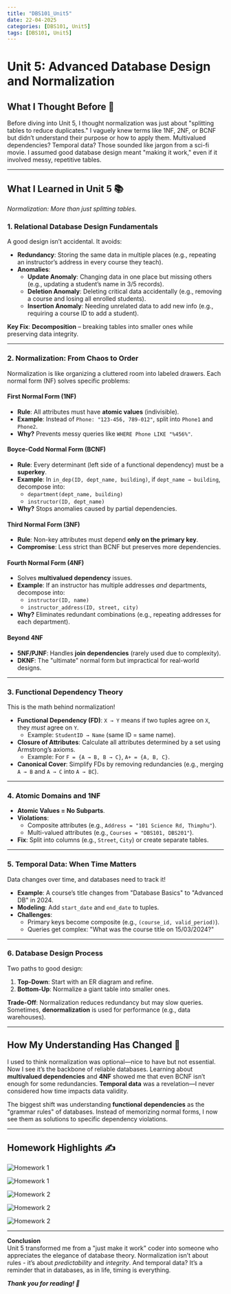```yaml
---
title: "DBS101_Unit5"
date: 22-04-2025  
categories: [DBS101, Unit5]  
tags: [DBS101, Unit5]  
---
```


# Unit 5: Advanced Database Design and Normalization

## What I Thought Before 🤔
Before diving into Unit 5, I thought normalization was just about "splitting tables to reduce duplicates." I vaguely knew terms like 1NF, 2NF, or BCNF but didn’t understand their purpose or how to apply them. Multivalued dependencies? Temporal data? Those sounded like jargon from a sci-fi movie. I assumed good database design meant "making it work," even if it involved messy, repetitive tables.

---

## What I Learned in Unit 5 📚  

*Normalization: More than just splitting tables.*

### 1. **Relational Database Design Fundamentals**  
A good design isn’t accidental. It avoids:  
- **Redundancy**: Storing the same data in multiple places (e.g., repeating an instructor’s address in every course they teach).  
- **Anomalies**:  
  - **Update Anomaly**: Changing data in one place but missing others (e.g., updating a student’s name in 3/5 records).  
  - **Deletion Anomaly**: Deleting critical data accidentally (e.g., removing a course and losing all enrolled students).  
  - **Insertion Anomaly**: Needing unrelated data to add new info (e.g., requiring a course ID to add a student).  

**Key Fix**: **Decomposition** – breaking tables into smaller ones while preserving data integrity.  

---

### 2. **Normalization: From Chaos to Order**  
Normalization is like organizing a cluttered room into labeled drawers. Each normal form (NF) solves specific problems:  

#### **First Normal Form (1NF)**  
- **Rule**: All attributes must have **atomic values** (indivisible).  
- **Example**: Instead of `Phone: "123-456, 789-012"`, split into `Phone1` and `Phone2`.  
- **Why?** Prevents messy queries like `WHERE Phone LIKE "%456%"`.   

#### **Boyce-Codd Normal Form (BCNF)**  
- **Rule**: Every determinant (left side of a functional dependency) must be a **superkey**.  
- **Example**: In `in_dep(ID, dept_name, building)`, if `dept_name → building`, decompose into:  
  - `department(dept_name, building)`  
  - `instructor(ID, dept_name)`  
- **Why?** Stops anomalies caused by partial dependencies.  

#### **Third Normal Form (3NF)**  
- **Rule**: Non-key attributes must depend **only on the primary key**.  
- **Compromise**: Less strict than BCNF but preserves more dependencies.  

#### **Fourth Normal Form (4NF)**  
- Solves **multivalued dependency** issues.  
- **Example**: If an instructor has multiple addresses *and* departments, decompose into:  
  - `instructor(ID, name)`  
  - `instructor_address(ID, street, city)`  
- **Why?** Eliminates redundant combinations (e.g., repeating addresses for each department).   

#### **Beyond 4NF**  
- **5NF/PJNF**: Handles **join dependencies** (rarely used due to complexity).  
- **DKNF**: The "ultimate" normal form but impractical for real-world designs.  

---

### 3. **Functional Dependency Theory**  
This is the math behind normalization!  

- **Functional Dependency (FD)**: `X → Y` means if two tuples agree on `X`, they *must* agree on `Y`.  
  - Example: `StudentID → Name` (same ID = same name).  
- **Closure of Attributes**: Calculate all attributes determined by a set using Armstrong’s axioms.  
  - Example: For `F = {A → B, B → C}`, `A+ = {A, B, C}`.  
- **Canonical Cover**: Simplify FDs by removing redundancies (e.g., merging `A → B` and `A → C` into `A → BC`).    

---

### 4. **Atomic Domains and 1NF**  
- **Atomic Values = No Subparts**.  
- **Violations**:  
  - Composite attributes (e.g., `Address = "101 Science Rd, Thimphu"`).  
  - Multi-valued attributes (e.g., `Courses = "DBS101, DBS201"`).  
- **Fix**: Split into columns (e.g., `Street`, `City`) or create separate tables.  

---

### 5. **Temporal Data: When Time Matters**  
Data changes over time, and databases need to track it!  
- **Example**: A course’s title changes from "Database Basics" to "Advanced DB" in 2024.  
- **Modeling**: Add `start_date` and `end_date` to tuples.  
- **Challenges**:  
  - Primary keys become composite (e.g., `(course_id, valid_period)`).  
  - Queries get complex: "What was the course title on 15/03/2024?"   

---

### 6. **Database Design Process**  
Two paths to good design:  
1. **Top-Down**: Start with an ER diagram and refine.  
2. **Bottom-Up**: Normalize a giant table into smaller ones.  

**Trade-Off**: Normalization reduces redundancy but may slow queries. Sometimes, **denormalization** is used for performance (e.g., data warehouses).  

---

## How My Understanding Has Changed 🤯  
I used to think normalization was optional—nice to have but not essential. Now I see it’s the backbone of reliable databases. Learning about **multivalued dependencies** and **4NF** showed me that even BCNF isn’t enough for some redundancies. **Temporal data** was a revelation—I never considered how time impacts data validity.  

The biggest shift was understanding **functional dependencies** as the "grammar rules" of databases. Instead of memorizing normal forms, I now see them as solutions to specific dependency violations.  

---

## Homework Highlights ✍️  

![Homework 1](/assets/unit5/hw1.jpg)

![Homework 1](/assets/unit5/hw1_1.jpg)

![Homework 2](/assets/unit5/hw2.jpg)

![Homework 2](/assets/unit5/hw2_1.jpg)

![Homework 2](/assets/unit5/hw2_2.jpg) 

---

**Conclusion**  
Unit 5 transformed me from a "just make it work" coder into someone who appreciates the elegance of database theory. Normalization isn’t about rules - it’s about *predictability* and *integrity*. And temporal data? It’s a reminder that in databases, as in life, timing is everything.  

***Thank you for reading! 🙏***  